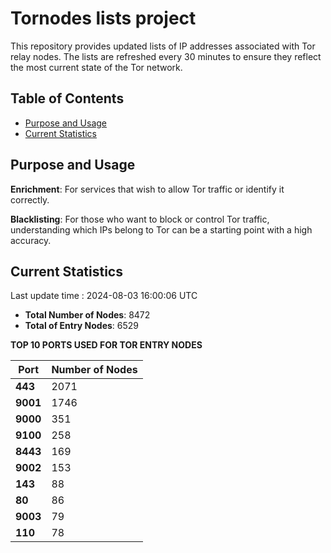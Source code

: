 # Tornodes lists project

This repository provides updated lists of IP addresses associated with Tor relay nodes. The lists are refreshed every 30 minutes to ensure they reflect the most current state of the Tor network.

## Table of Contents

- [Purpose and Usage](#purpose-and-usage)
- [Current Statistics](#current-statistics)


## Purpose and Usage

**Enrichment**: For services that wish to allow Tor traffic or identify it correctly.

**Blacklisting**: For those who want to block or control Tor traffic, understanding which IPs belong to Tor can be a starting point with a high accuracy.

## Current Statistics

Last update time : 2024-08-03 16:00:06 UTC

- **Total Number of Nodes**: 8472
- **Total of Entry Nodes**: 6529

**TOP 10 PORTS USED FOR TOR ENTRY NODES**

| **Port** | **Number of Nodes** |
|------|-----------------|
| **443**   | 2071  |
| **9001**   | 1746  |
| **9000**   | 351  |
| **9100**   | 258  |
| **8443**   | 169  |
| **9002**   | 153  |
| **143**   | 88  |
| **80**   | 86  |
| **9003**   | 79  |
| **110**   | 78  |

